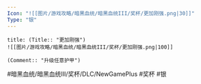 ```yaml
---
Icon: "![[图片/游戏攻略/暗黑血统/暗黑血统III/奖杯/更加刚强.png|30]]"
Type: "银"
---
```

```ad-common-silver-trophy
title: (Title:: "更加刚强")
![[图片/游戏攻略/暗黑血统/暗黑血统III/奖杯/更加刚强.png|100]]

(Comment:: "升级任意护甲")
```

#暗黑血统/暗黑血统III/奖杯/DLC/NewGamePlus #奖杯 #银
